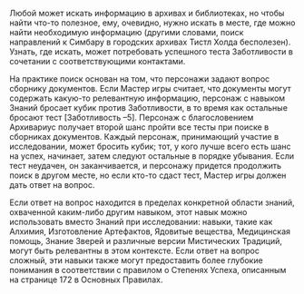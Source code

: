 Любой может искать информацию в архивах и библиотеках, но чтобы найти что-то полезное, ему, очевидно, нужно искать в месте, где можно найти необходимую информацию (другими словами, поиск направлений к Симбару в городских архивах Тистл Холда бесполезен). Узнать, где искать, может потребовать успешного теста Заботливости в сочетании с соответствующими контактами. 

На практике поиск основан на том, что персонажи задают вопрос сборнику документов. Если Мастер игры считает, что документы могут содержать какую-то релевантную информацию, персонаж с навыком Знаний бросает кубик против Заботливости, в то время как остальные бросают тест [Заботливость –5]. Персонаж с благословением Архивариус получает второй шанс пройти все тесты при поиске в сборниках документов. Каждый персонаж, принимающий участие в исследовании, может бросить кубик; тот, у кого лучше всего есть шанс на успех, начинает, затем следуют остальные в порядке убывания. Если тест неудачен, он заканчивается, и персонажу придется продолжить поиск в другом месте, но если кто-то сдаст тест, Мастер игры должен дать ответ на вопрос. 

Если ответ на вопрос находится в пределах конкретной области знаний, охваченной каким-либо другим навыком, этот навык можно использовать вместо Знаний при исследовании: навыки, такие как Алхимия, Изготовление Артефактов, Ядовитые вещества, Медицинская помощь, Знание Зверей и различные версии Мистических Традиций, могут быть релевантны в этом контексте. Если ответ на вопрос сложный, эти навыки также могут предоставить более глубокие понимания в соответствии с правилом о Степенях Успеха, описанным на странице 172 в Основных Правилах. 